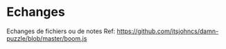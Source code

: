 # Echanges
Echanges de fichiers ou de notes
Ref: 
https://github.com/itsjohncs/damn-puzzle/blob/master/boom.js
